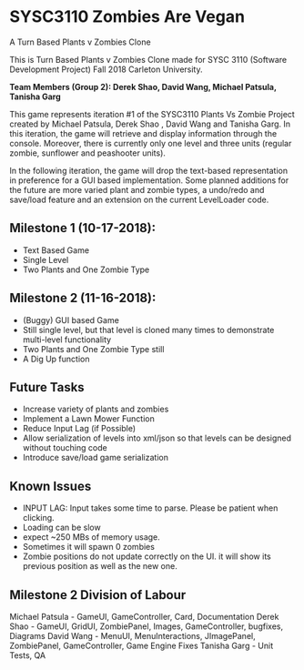 # SYSC3110 Zombies Are Vegan
A Turn Based Plants v Zombies Clone

This is Turn Based Plants v Zombies Clone made for SYSC 3110 (Software Development Project) Fall 2018 Carleton University.

**Team Members (Group 2): Derek Shao, David Wang, Michael Patsula, Tanisha Garg**

This game represents iteration #1 of the SYSC3110 Plants Vs Zombie Project created by Michael Patsula, Derek Shao , David Wang and Tanisha Garg. In this iteration, the game will retrieve and display
information through the console. Moreover, there is currently only one level and three units (regular zombie, sunflower and peashooter units).

In the following iteration, the game will drop the text-based representation in preference for a GUI based implementation. Some planned additions for the future are more varied plant and zombie types, a undo/redo and save/load feature and an extension on the current LevelLoader code.

## Milestone 1 (10-17-2018):
- Text Based Game
- Single Level
- Two Plants and One Zombie Type

## Milestone 2 (11-16-2018):
- (Buggy) GUI based Game
- Still single level, but that level is cloned many times to demonstrate multi-level functionality
- Two Plants and One Zombie Type still
- A Dig Up function

## Future Tasks
- Increase variety of plants and zombies
- Implement a Lawn Mower Function
- Reduce Input Lag (if Possible)
- Allow serialization of levels into xml/json so that levels can be designed without touching code
- Introduce save/load game serialization

## Known Issues
- INPUT LAG: Input takes some time to parse. Please be patient when clicking.
- Loading can be slow
- expect ~250 MBs of memory usage.
- Sometimes it will spawn 0 zombies
- Zombie positions do not update correctly on the UI. it will show its previous position as well as the new one.

## Milestone 2 Division of Labour
Michael Patsula - GameUI, GameController, Card, Documentation
Derek Shao - GameUI, GridUI, ZombiePanel, Images, GameController, bugfixes, Diagrams
David Wang - MenuUI, MenuInteractions, JImagePanel, ZombiePanel, GameController, Game Engine Fixes
Tanisha Garg - Unit Tests, QA
